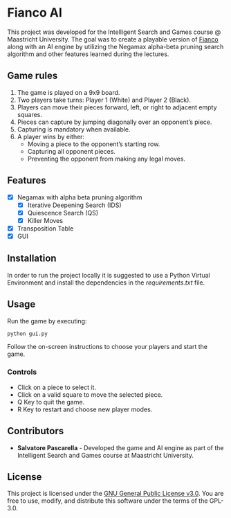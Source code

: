 # Fianco AI
This project was developed for the Intelligent Search and Games course @ Maastricht University. The goal was to create a playable version of [Fianco](http://www.di.fc.ul.pt/~jpn/gv/fianco.htm) along with an AI engine by utilizing the Negamax alpha-beta pruning search algorithm and other features learned during the lectures.

## Game rules
1.	The game is played on a 9x9 board.
2.	Two players take turns: Player 1 (White) and Player 2 (Black).
3.	Players can move their pieces forward, left, or right to adjacent empty squares.
4.	Pieces can capture by jumping diagonally over an opponent’s piece.
5.	Capturing is mandatory when available.
6.	A player wins by either:
	-	Moving a piece to the opponent’s starting row.
	-	Capturing all opponent pieces.
	-	Preventing the opponent from making any legal moves.

## Features
- [x] Negamax with alpha beta pruning algorithm
    *   [x] Iterative Deepening Search (IDS)
    *   [x] Quiescence Search (QS)
    *   [x] Killer Moves
- [x] Transposition Table
- [x] GUI 

## Installation
In order to run the project locally it is suggested to use a Python Virtual Environment and install the dependencies in the _requirements.txt_ file.

## Usage
Run the game by executing:
```bash
python gui.py
```
Follow the on-screen instructions to choose your players and start the game.

### Controls
- Click on a piece to select it.
- Click on a valid square to move the selected piece.
- Q Key to quit the game.
- R Key to restart and choose new player modes.

## Contributors
- **Salvatore Pascarella** - Developed the game and AI engine as part of the Intelligent Search and Games course at Maastricht University.

## License
This project is licensed under the [GNU General Public License v3.0](./LICENSE). You are free to use, modify, and distribute this software under the terms of the GPL-3.0.












